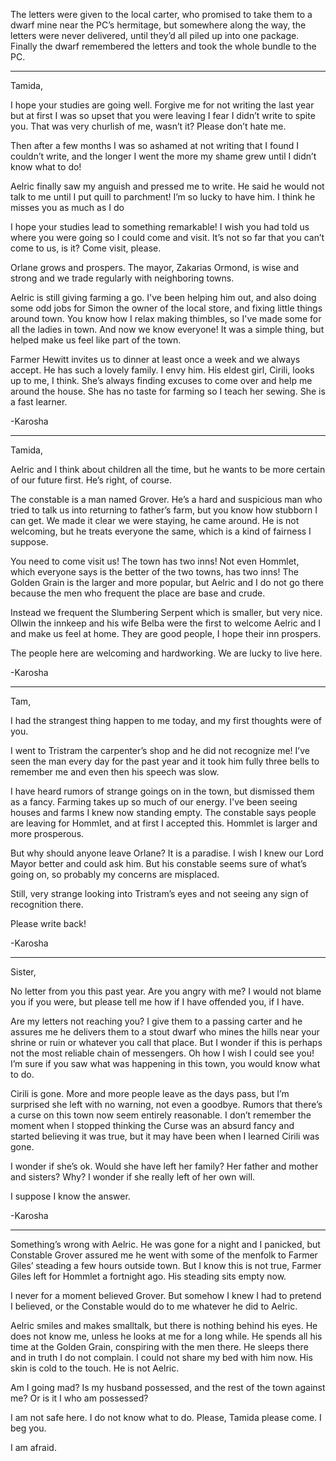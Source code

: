 The letters were given to the local carter, who promised to take them to a dwarf mine near the PC’s hermitage, but somewhere along the way, the letters were never delivered, until they’d all piled up into one package. Finally the dwarf remembered the letters and took the whole bundle to the PC.


--------------------------------------------------


Tamida,

I hope your studies are going well. Forgive me for not writing the last year but at first I was so upset that you were leaving I fear I didn’t write to spite you. That was very churlish of me, wasn’t it?  Please don’t hate me.

Then after a few months I was so ashamed at not writing that I found I couldn’t write, and the longer I went the more my shame grew until I didn’t know what to do!

Aelric finally saw my anguish and pressed me to write. He said he would not talk to me until I put quill to parchment! I’m so lucky to have him. I think he misses you as much as I do

I hope your studies lead to something remarkable! I wish you had told us where you were going so I could come and visit. It’s not so far that you can’t come to us, is it? Come visit, please.

Orlane grows and prospers. The mayor, Zakarias Ormond, is wise and strong and we trade regularly with neighboring towns.

Aelric is still giving farming a go.  I've been helping him out, and also doing some odd jobs for Simon the owner of the local store, and fixing little things around town.  You know how I relax making thimbles, so I've made some for all the ladies in town.  And now we know everyone! It was a simple thing, but helped make us feel like part of the town.

Farmer Hewitt invites us to dinner at least once a week and we always accept. He has such a lovely family. I envy him. His eldest girl, Cirili, looks up to me, I think. She’s always finding excuses to come over and help me around the house. She has no taste for farming so I teach her sewing. She is a fast learner.

-Karosha


--------------------------------------------------


Tamida,

Aelric and I think about children all the time, but he wants to be more certain of our future first. He’s right, of course.

The constable is a man named Grover. He’s a hard and suspicious man who tried to talk us into returning to father’s farm, but you know how stubborn I can get.  We made it clear we were staying, he came around. He is not welcoming, but he treats everyone the same, which is a kind of fairness I suppose.

You need to come visit us!  The town has two inns! Not even Hommlet, which everyone says is the better of the two towns, has two inns! The Golden Grain is the larger and more popular, but Aelric and I do not go there because the men who frequent the place are base and crude.

Instead we frequent the Slumbering Serpent which is smaller, but very nice. Ollwin the innkeep and his wife Belba were the first to welcome Aelric and I and make us feel at home. They are good people, I hope their inn prospers.

The people here are welcoming and hardworking. We are lucky to live here.

-Karosha


--------------------------------------------------


Tam,

I had the strangest thing happen to me today, and my first thoughts were of you.

I went to Tristram the carpenter’s shop and he did not recognize me!  I’ve seen the man every day for the past year and it took him fully three bells to remember me and even then his speech was slow.

I have heard rumors of strange goings on in the town, but dismissed them as a fancy. Farming takes up so much of our energy.  I've been seeing houses and farms I knew now standing empty. The constable says people are leaving for Hommlet, and at first I accepted this. Hommlet is larger and more prosperous.

But why should anyone leave Orlane? It is a paradise. I wish I knew our Lord Mayor better and could ask him. But his constable seems sure of what’s going on, so probably my concerns are misplaced.

Still, very strange looking into Tristram’s eyes and not seeing any sign of recognition there.

Please write back!

-Karosha


--------------------------------------------------


Sister,

No letter from you this past year. Are you angry with me? I would not blame you if you were, but please tell me how if I have offended you, if I have.

Are my letters not reaching you? I give them to a passing carter and he assures me he delivers them to a stout dwarf who mines the hills near your shrine or ruin or whatever you call that place. But I wonder if this is perhaps not the most reliable chain of messengers. Oh how I wish I could see you! I’m sure if you saw what was happening in this town, you would know what to do.

Cirili is gone. More and more people leave as the days pass, but I’m surprised she left with no warning, not even a goodbye. Rumors that there’s a curse on this town now seem entirely reasonable. I don’t remember the moment when I stopped thinking the Curse was an absurd fancy and started believing it was true, but it may have been when I learned Cirili was gone.

I wonder if she’s ok. Would she have left her family? Her father and mother and sisters? Why? I wonder if she really left of her own will.

I suppose I know the answer. 

-Karosha


--------------------------------------------------


Something’s wrong with Aelric. He was gone for a night and I panicked, but Constable Grover assured me he went with some of the menfolk to Farmer Giles’ steading a few hours outside town. But I know this is not true, Farmer Giles left for Hommlet a fortnight ago. His steading sits empty now.

I never for a moment believed Grover. But somehow I knew I had to pretend I believed, or the Constable would do to me whatever he did to Aelric.

Aelric smiles and makes smalltalk, but there is nothing behind his eyes. He does not know me, unless he looks at me for a long while. He spends all his time at the Golden Grain, conspiring with the men there. He sleeps there and in truth I do not complain. I could not share my bed with him now. His skin is cold to the touch. He is not Aelric.

Am I going mad? Is my husband possessed, and the rest of the town against me? Or is it I who am possessed?

I am not safe here. I do not know what to do. Please, Tamida please come. I beg you.

I am afraid.

